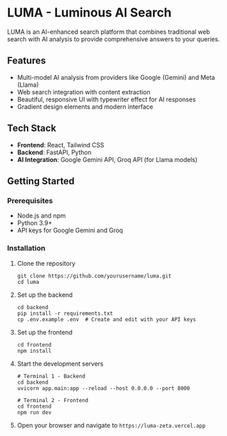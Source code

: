 # LUMA - Luminous AI Search

LUMA is an AI-enhanced search platform that combines traditional web search with AI analysis to provide comprehensive answers to your queries.

## Features

- Multi-model AI analysis from providers like Google (Gemini) and Meta (Llama)
- Web search integration with content extraction
- Beautiful, responsive UI with typewriter effect for AI responses
- Gradient design elements and modern interface

## Tech Stack

- **Frontend**: React, Tailwind CSS
- **Backend**: FastAPI, Python
- **AI Integration**: Google Gemini API, Groq API (for Llama models)

## Getting Started

### Prerequisites

- Node.js and npm
- Python 3.9+
- API keys for Google Gemini and Groq

### Installation

1. Clone the repository
   ```
   git clone https://github.com/yourusername/luma.git
   cd luma
   ```

2. Set up the backend
   ```
   cd backend
   pip install -r requirements.txt
   cp .env.example .env  # Create and edit with your API keys
   ```

3. Set up the frontend
   ```
   cd frontend
   npm install
   ```

4. Start the development servers
   ```
   # Terminal 1 - Backend
   cd backend
   uvicorn app.main:app --reload --host 0.0.0.0 --port 8000

   # Terminal 2 - Frontend
   cd frontend
   npm run dev
   ```

5. Open your browser and navigate to `https://luma-zeta.vercel.app`

